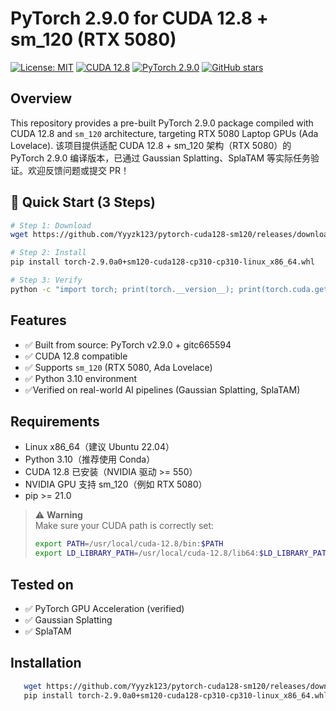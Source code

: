 # PyTorch 2.9.0 for CUDA 12.8 + sm_120 (RTX 5080)

[![License: MIT](https://img.shields.io/badge/License-MIT-blue.svg)](LICENSE)
[![CUDA 12.8](https://img.shields.io/badge/CUDA-12.8-success.svg)](https://developer.nvidia.com/cuda-downloads)
[![PyTorch 2.9.0](https://img.shields.io/badge/PyTorch-2.9.0-orange)](https://pytorch.org/)
[![GitHub stars](https://img.shields.io/github/stars/Yyyzk123/pytorch-cuda128-sm120?style=social)](https://github.com/Yyyzk123/pytorch-cuda128-sm120)

## Overview
This repository provides a pre-built PyTorch 2.9.0 package compiled with CUDA 12.8 and `sm_120` architecture, targeting RTX 5080 Laptop GPUs (Ada Lovelace).
该项目提供适配 CUDA 12.8 + sm_120 架构（RTX 5080）的 PyTorch 2.9.0 编译版本，已通过 Gaussian Splatting、SplaTAM 等实际任务验证。欢迎反馈问题或提交 PR！

## 🚀 Quick Start (3 Steps)
```bash
# Step 1: Download
wget https://github.com/Yyyzk123/pytorch-cuda128-sm120/releases/download/v2.9.0-sm120/torch-2.9.0a0+sm120-cuda128-cp310-cp310-linux_x86_64.whl

# Step 2: Install
pip install torch-2.9.0a0+sm120-cuda128-cp310-cp310-linux_x86_64.whl

# Step 3: Verify
python -c "import torch; print(torch.__version__); print(torch.cuda.get_device_name(0))"
``` 

## Features
- ✅ Built from source: PyTorch v2.9.0 + gitc665594
- ✅ CUDA 12.8 compatible
- ✅ Supports `sm_120` (RTX 5080, Ada Lovelace)
- ✅ Python 3.10 environment
- ✅Verified on real-world AI pipelines (Gaussian Splatting, SplaTAM)

## Requirements 
- Linux x86_64（建议 Ubuntu 22.04）
- Python 3.10（推荐使用 Conda）
- CUDA 12.8 已安装（NVIDIA 驱动 >= 550）
- NVIDIA GPU 支持 sm_120（例如 RTX 5080）
- pip >= 21.0
> ⚠️ **Warning**  
> Make sure your CUDA path is correctly set:  
> 
> ```bash
> export PATH=/usr/local/cuda-12.8/bin:$PATH
> export LD_LIBRARY_PATH=/usr/local/cuda-12.8/lib64:$LD_LIBRARY_PATH
> ```

## Tested on
- ✅ PyTorch GPU Acceleration (verified)
- ✅ Gaussian Splatting
- ✅ SplaTAM

## Installation
```bash
   wget https://github.com/Yyyzk123/pytorch-cuda128-sm120/releases/download/v2.9.0-sm120/torch-2.9.0a0+sm120-cuda128-cp310-cp310-linux_x86_64.whl
   pip install torch-2.9.0a0+sm120-cuda128-cp310-cp310-linux_x86_64.whl
```
